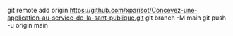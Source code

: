 git remote add origin https://github.com/xparisot/Concevez-une-application-au-service-de-la-sant-publique.git
git branch -M main
git push -u origin main
